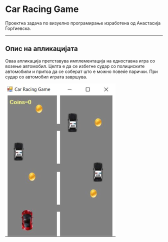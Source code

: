 # Car Racing Game

Проектна задача по визуелно програмирање изработена од Анастасија Ѓорѓиевска.

***

## Опис на апликацијата

Оваа апликација претставува имплементација на едноставна игра со возење автомобил. Целта е да се избегне судар со полициските автомобили и притоа да се соберат што е можно повеќе парички. При судар со автомобил играта завршува.

![](images/Capture.JPG)



